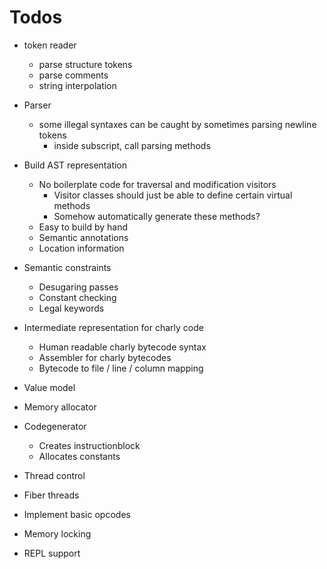 # Todos

- token reader
  - parse structure tokens
  - parse comments
  - string interpolation

- Parser
  - some illegal syntaxes can be caught by sometimes parsing newline tokens
    - inside subscript, call parsing methods

- Build AST representation
  - No boilerplate code for traversal and modification visitors
    - Visitor classes should just be able to define certain virtual methods
    - Somehow automatically generate these methods?
  - Easy to build by hand
  - Semantic annotations
  - Location information

- Semantic constraints
  - Desugaring passes
  - Constant checking
  - Legal keywords
- Intermediate representation for charly code
  - Human readable charly bytecode syntax
  - Assembler for charly bytecodes
  - Bytecode to file / line / column mapping
- Value model
- Memory allocator
- Codegenerator
  - Creates instructionblock
  - Allocates constants
- Thread control
- Fiber threads
- Implement basic opcodes
- Memory locking
- REPL support
